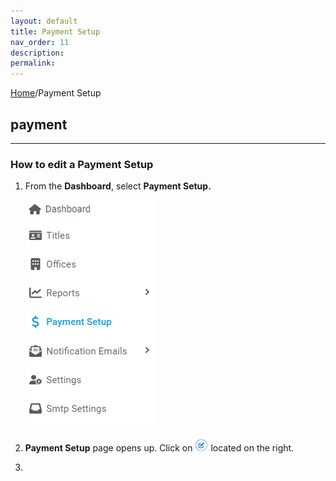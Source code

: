 ```yaml
---
layout: default
title: Payment Setup
nav_order: 11
description:
permalink:
---
```


[Home](https://biijuwa.github.io/eckb/)/Payment Setup

## payment

---

### How to edit a Payment Setup

1. From the **Dashboard**, select **Payment Setup.**

   ![payment_setup_dashboard](../../images/paymentsetup/payment_dashboard.png)

2. **Payment Setup** page opens up. Click on ![payment_setup_edit](../../images/buttons/ccheck.png) located on the right.

3.
